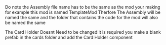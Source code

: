 Do note the Assembly file name has to be the same as the mod your making for example this mod is named TemplateMod 
Therfore The Assembly will be named the same and the folder that contains the code for the mod
will also be named the same

The Card Holder Doesnt Need to be changed it is required you make a blank prefab in the cards folder and add the Card Holder component